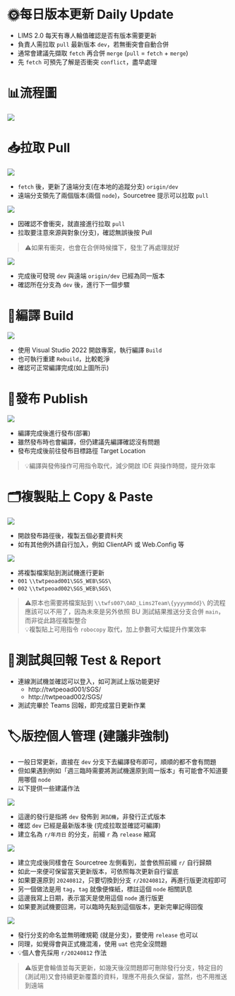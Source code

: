 ﻿# 🌞每日版本更新 Daily Update

- LIMS 2.0 每天有專人輪值確認是否有版本需要更新
- 負責人需拉取 `pull` 最新版本 `dev`，若無衝突會自動合併
- 通常會建議先擷取 `fetch` 再合併 `merge` (`pull` = `fetch` + `merge`)
- 先 `fetch` 可預先了解是否衝突 `conflict`，盡早處理

# 📊流程圖

![](../../asset/lims-daily-update.svg)

# 📥拉取 Pull

![](../../asset/lims2/daily-before-pull.png)

- `fetch` 後，更新了遠端分支(在本地的追蹤分支) `origin/dev`
- 遠端分支領先了兩個版本(兩個 `node`)，Sourcetree 提示可以拉取 `pull`

![](../../asset/lims2/daily-pulling.png)

- 因確認不會衝突，就直接進行拉取 `pull`
- 拉取要注意來源與對象(分支)，確認無誤後按 Pull

>⚠️如果有衝突，也會在合併時候擋下，發生了再處理就好

![](../../asset/lims2/daily-after-pull.png)

- 完成後可發現 `dev` 與遠端 `origin/dev` 已經為同一版本
- 確認所在分支為 `dev` 後，進行下一個步驟

# 🔧編譯 Build

![](../../asset/lims2/daily-rebuild.png)

- 使用 Visual Studio 2022 開啟專案，執行編譯 `Build`
- 也可執行重建 `Rebuild`，比較乾淨
- 確認可正常編譯完成(如上圖所示)

# 🚀發布 Publish

![](../../asset/lims2/daily-publish.png)

- 編譯完成後進行發布(部署)
- 雖然發布時也會編譯，但仍建議先編譯確認沒有問題
- 發布完成後前往發布目標路徑 Target Location

>💡編譯與發佈操作可用指令取代，減少開啟 IDE 與操作時間，提升效率

# 🗂️複製貼上 Copy & Paste

![](../../asset/lims2/daily-copy-publish.png)

- 開啟發布路徑後，複製五個必要資料夾
- 如有其他例外請自行加入，例如 ClientAPi 或 Web.Config 等

![](../../asset/lims2/daily-copy.png)

- 將複製檔案貼到測試機進行更新
- `001` `\\twtpeoad001\SGS_WEB\SGS\`
- `002` `\\twtpeoad002\SGS_WEB\SGS\`

>⚠️原本也需要將檔案貼到 `\\twfs007\OAD_Lims2Team\{yyyymmdd}\` 的流程應該可以不用了，因為未來是另外依照 BU 測試結果推送分支合併 `main`，而非從此路徑複製整合<br>
💡複製貼上可用指令 `robocopy` 取代，加上參數可大幅提升作業效率

# 🧪測試與回報 Test & Report

- 連線測試機並確認可以登入，如可測試上版功能更好
  - http://twtpeoad001/SGS/
  - http://twtpeoad002/SGS/
- 測試完畢於 Teams 回報，即完成當日更新作業

# 🏷️版控個人管理 (建議非強制)

- 一般日常更新，直接在 `dev` 分支下去編譯發布即可，順順的都不會有問題
- 但如果遇到例如「週三臨時需要將測試機還原到周一版本」有可能會不知道要用哪個 `node`
- 以下提供一些建議作法

![](../../asset/lims2/daily-release-branch.png)

- 這邊的發行是指將 `dev` 發佈到 `測試機`，非發行正式版本
- 確認 `dev` 已經是最新版本後 (完成拉取並確認可編譯)
- 建立名為 `r/年月日` 的分支，前綴 `r` 為 `release` 縮寫

![](../../asset/lims2/daily-release-tag.png)

- 建立完成後同樣會在 Sourcetree 左側看到，並會依照前綴 `r/` 自行歸類
- 如此一來便可保留當天更新版本，可依照每次更新自行留底
- 如果要還原到 `20240812`，只要切換到分支 `r/20240812`，再進行版更流程即可
- 另一個做法是用 `tag`，`tag` 就像便條紙，標註這個 `node` 相關訊息
- 這邊我寫上日期，表示當天是使用這個 `node` 進行版更
- 如果要測試機要回溯，可以臨時先點到這個版本，更新完畢記得回復

![](../../asset/lims2/daily-release-branches.png)

- 發行分支的命名並無明確規範 (就是分支)，要使用 `release` 也可以
- 同理，如覺得會與正式機混淆，使用 `uat` 也完全沒問題
- 💡個人會先採用 `r/20240812` 作法

>⚠️版更會輪值並每天更新，如幾天後沒問題即可刪除發行分支，特定目的(測試用)又會持續更新覆蓋的資料，理應不用長久保留，當然，也不用推送到遠端